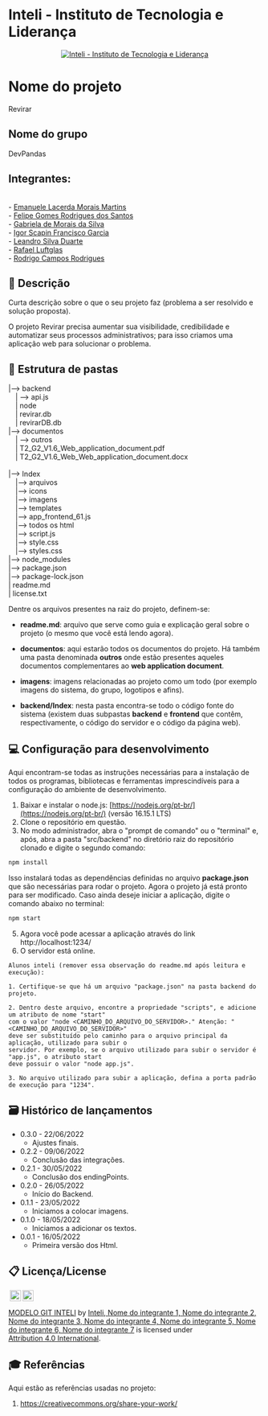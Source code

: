 # Inteli - Instituto de Tecnologia e Liderança 

<p align="center">
<a href= "https://www.inteli.edu.br/"><img src="https://www.inteli.edu.br/wp-content/uploads/2021/08/20172028/marca_1-2.png" alt="Inteli - Instituto de Tecnologia e Liderança" border="0"></a>
</p>

# Nome do projeto
Revirar
## Nome do grupo
DevPandas 
## Integrantes: 
<br/>
- <a href="https://www.linkedin.com/in/emanuele-morais/">Emanuele Lacerda Morais Martins</a><br/>
- <a href="https://www.linkedin.com/in/felipe-gomes-526186232/">Felipe Gomes Rodrigues dos Santos</a><br/>
- <a href="https://www.linkedin.com/in/gabriela-de-morais-da-silva-467b29238/">Gabriela de Morais da Silva</a> <br/>
- <a href="https://www.linkedin.com/in/igor-garcia-126a1823b/">Igor Scapin Francisco Garcia</a><br/> 
- <a href="https://www.linkedin.com/in/leandro-duarte/">Leandro Silva Duarte</a><br/>
- <a href="https://br.linkedin.com/in/rafael-luftglas-29606b224?trk=public_profile_samename-profile">Rafael Luftglas</a><br/> 
- <a href="https://www.linkedin.com/in/rodrigo-campos-8b70191ab">Rodrigo Campos Rodrigues</a>

## 📝 Descrição

Curta descrição sobre o que o seu projeto faz (problema a ser resolvido e solução proposta).

O projeto Revirar precisa aumentar sua visibilidade, credibilidade e automatizar seus processos administrativos; para isso criamos uma aplicação web para solucionar o problema.

## 📁 Estrutura de pastas


|--> backend<br>
  &emsp;| --> api.js <br>
  &emsp;| node<br>
  &emsp;| revirar.db<br>
  &emsp;| revirarDB.db<br>
|--> documentos<br>
  &emsp;| --> outros <br>
  &emsp;| T2_G2_V1.6_Web_application_document.pdf<br>
  &emsp;| T2_G2_V1.6_Web_Web_application_document.docx<br><br>
|--> Index<br>
  &emsp;|--> arquivos<br>
  &emsp;|--> icons<br>
  &emsp;|--> imagens<br>
  &emsp;|--> templates<br>
  &emsp;|--> app_frontend_61.js<br>
  &emsp;|--> todos os html<br>
  &emsp;|--> script.js<br>
  &emsp;|--> style.css<br>
  &emsp;|--> styles.css<br>
|--> node_modules<br>
|--> package.json<br>
|--> package-lock.json<br> 
| readme.md<br>
| license.txt

Dentre os arquivos presentes na raiz do projeto, definem-se:

- <b>readme.md</b>: arquivo que serve como guia e explicação geral sobre o projeto (o mesmo que você está lendo agora).

- <b>documentos</b>: aqui estarão todos os documentos do projeto. Há também uma pasta denominada <b>outros</b> onde estão presentes aqueles documentos complementares ao <b>web application document</b>.

- <b>imagens</b>: imagens relacionadas ao projeto como um todo (por exemplo imagens do sistema, do grupo, logotipos e afins).

- <b>backend/Index</b>: nesta pasta encontra-se todo o código fonte do sistema (existem duas subpastas <b>backend</b> e <b>frontend</b> que contêm, respectivamente, o código do servidor e o código da página web).

## 💻 Configuração para desenvolvimento

Aqui encontram-se todas as instruções necessárias para a instalação de todos os programas, bibliotecas e ferramentas imprescindíveis para a configuração do ambiente de desenvolvimento.

1.  Baixar e instalar o node.js:  [https://nodejs.org/pt-br/](https://nodejs.org/pt-br/) (versão 16.15.1 LTS)
2. Clone o repositório em questão.
3.  No modo administrador, abra o "prompt de comando" ou o "terminal" e, após,  abra a pasta "src/backend" no diretório raiz do repositório clonado e digite o segundo comando:

```sh
npm install
```

Isso instalará todas as dependências definidas no arquivo <b>package.json</b> que são necessárias para rodar o projeto. Agora o projeto já está pronto para ser modificado. Caso ainda deseje iniciar a aplicação, digite o comando abaixo no terminal:

```sh
npm start
```
5. Agora você pode acessar a aplicação através do link http://localhost:1234/
6. O servidor está online.


```
Alunos inteli (remover essa observação do readme.md após leitura e execução):

1. Certifique-se que há um arquivo "package.json" na pasta backend do projeto.

2. Dentro deste arquivo, encontre a propriedade "scripts", e adicione um atributo de nome "start"
com o valor "node <CAMINHO_DO_ARQUIVO_DO_SERVIDOR>." Atenção: "<CAMINHO_DO_ARQUIVO_DO_SERVIDOR>" 
deve ser substituído pelo caminho para o arquivo principal da aplicação, utilizado para subir o
servidor. Por exemplo, se o arquivo utilizado para subir o servidor é "app.js", o atributo start
deve possuir o valor "node app.js".

3. No arquivo utilizado para subir a aplicação, defina a porta padrão de execução para "1234".
````

## 🗃 Histórico de lançamentos

* 0.3.0 - 22/06/2022
    * Ajustes finais.
* 0.2.2 - 09/06/2022
    * Conclusão das integrações.
* 0.2.1 - 30/05/2022
    * Conclusão dos endingPoints.
* 0.2.0 - 26/05/2022
    * Início do Backend.
* 0.1.1 - 23/05/2022
    * Iniciamos a colocar imagens.
* 0.1.0 - 18/05/2022
    * Iniciamos a adicionar os textos.
* 0.0.1 - 16/05/2022
    * Primeira versão dos Html.

## 📋 Licença/License

<img style="height:22px!important;margin-left:3px;vertical-align:text-bottom;" src="https://mirrors.creativecommons.org/presskit/icons/cc.svg?ref=chooser-v1"><img style="height:22px!important;margin-left:3px;vertical-align:text-bottom;" src="https://mirrors.creativecommons.org/presskit/icons/by.svg?ref=chooser-v1"><p xmlns:cc="http://creativecommons.org/ns#" xmlns:dct="http://purl.org/dc/terms/"><a property="dct:title" rel="cc:attributionURL" href="https://github.com/Spidus/Teste_Final_1">MODELO GIT INTELI</a> by <a rel="cc:attributionURL dct:creator" property="cc:attributionName" href="https://www.yggbrasil.com.br/vr">Inteli, Nome do integrante 1, Nome do integrante 2, Nome do integrante 3, Nome do integrante 4, Nome do integrante 5, Nome do integrante 6, Nome do integrante 7</a> is licensed under <a href="http://creativecommons.org/licenses/by/4.0/?ref=chooser-v1" target="_blank" rel="license noopener noreferrer" style="display:inline-block;">Attribution 4.0 International</a>.</p>

## 🎓 Referências

Aqui estão as referências usadas no projeto:

1. <https://creativecommons.org/share-your-work/>

